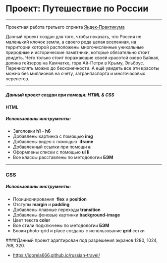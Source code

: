# Проект: Путешествие по России

------ 

Проектная работа третьего спринта [Яндек-Практикума](https://practicum.yandex.ru/)  

Данный проект создан для того, чтобы показать, что Россия не маленький клочок земли, а своего рода целая вселенная, на территории которой расположены многочисленные уникальные природные и исторические памятники, которые обязательно стоит увидеть. Чего только стоит поражающие своей красотой озеро Байкал, долина гейзеров на Камчатке, гора Ай-Петри в Крыму, Эльбрус. Перечислять можно до бесконечности.
А ещё увидеть все эти красоты можно без миллионов на счету, загранпаспорта и многочасовых перелетов.

------ 

##### Данный проект создан при помощи: HTML & CSS

#### HTML

##### Использованы инструменты:
* Заголовки __h1__ - __h6__
* Добавлены картинка с помощью __img__
* Добавлены видео с помощью  __iframe__
* Добавленный ссылки при помощи __a__
* Оформлены списки с помощью __ul__ __li__
* Все классы расставлены по методологии __БЭМ__
------ 
### CSS

##### Использованы инструменты:
* Позиционирования  __flex__ и __position__
* Отступы __margin__ и __padding__
* Добавлены плавные переходы __transition__
* Добавлены фоновые картинки __background-image__
* Цвет текста __color__
* Все стили подключены по методологии __БЭМ__
* Блоки photo-grid и place созданы с использование __grid__ сетки

####Данный проект адаптирован под разрешения экранов 1280, 1024, 768, 320.

* https://igorela666.github.io/russian-travel/
